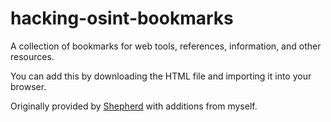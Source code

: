 # hacking-osint-bookmarks
A collection of bookmarks for web tools, references, information, and other resources.

You can add this by downloading the HTML file and importing it into your browser.

Originally provided by [Shepherd](https://github.com/ItsJustShepherd) with additions from myself.
